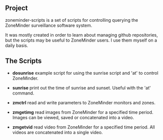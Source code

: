Project
----
zoneminder-scripts is a set of scripts for controlling querying the ZoneMinder surveillance software system.

It was mostly created in order to learn about managing github repositories, but the scripts may be useful to ZoneMinder users. I use them myself on a daily basis.

The Scripts
----

* **dosunrise** example script for using the sunrise script and 'at' to control ZoneMinder.

* **sunrise** print out the time of sunrise and sunset. Useful with the 'at' command.

* **zmctrl** read and write parameters to ZoneMinder monitors and zones.

* **zmgetimg** read images from ZoneMinder for a specified time period. Images can be viewed, saved or concatenated into a video.

* **zmgetvid** read video from ZoneMinder for a specified time period. All videos are concatenated into a single video.